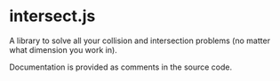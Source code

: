 # intersect.js

A library to solve all your collision and intersection problems
(no matter what dimension you work in).

Documentation is provided as comments in the source code.

